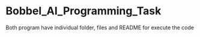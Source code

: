 # Bobbel_AI_Programming_Task

Both program have individual folder, files and README for execute the code
